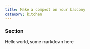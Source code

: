 ```yaml
---
title: Make a compost on your balcony
category: kitchen
---
```


### Section

Hello world, some markdown here
